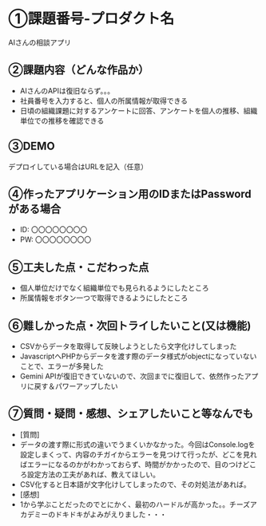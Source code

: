 # ①課題番号-プロダクト名

AIさんの相談アプリ

## ②課題内容（どんな作品か）

- AIさんのAPIは復旧ならず。。。
- 社員番号を入力すると、個人の所属情報が取得できる
- 日頃の組織課題に対するアンケートに回答、アンケートを個人の推移、組織単位での推移を確認できる

## ③DEMO

デプロイしている場合はURLを記入（任意）

## ④作ったアプリケーション用のIDまたはPasswordがある場合

- ID: 〇〇〇〇〇〇〇〇
- PW: 〇〇〇〇〇〇〇〇

## ⑤工夫した点・こだわった点

- 個人単位だけでなく組織単位でも見られるようにしたところ
- 所属情報をボタン一つで取得できるようにしたところ

## ⑥難しかった点・次回トライしたいこと(又は機能)

- CSVからデータを取得して反映しようとしたら文字化けしてしまった
- JavascriptへPHPからデータを渡す際のデータ様式がobjectになっていないことで、エラーが多発した
- Gemini APIが復旧できていないので、次回までに復旧して、依然作ったアプリに戻す＆パワーアップしたい

## ⑦質問・疑問・感想、シェアしたいこと等なんでも
- [質問]
- データの渡す際に形式の違いでうまくいかなかった。今回はConsole.logを設定しまくって、内容のチガイからエラーを見つけて行ったが、どこを見ればエラーになるのかがわかっておらず、時間がかかったので、目のつけどころ設定方法の工夫があれば、教えてほしい。
- CSV化すると日本語が文字化けしてしまったので、その対処法があれば。
- [感想]
- 1から学ぶことだったのでとにかく、最初のハードルが高かった。。チーズアカデミーのドキドキがよみがえりました・・・
